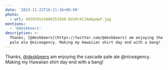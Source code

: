 ```yaml
---
date: '2013-11-22T16:11:36+00:00'
photo:
  - url: 403930524886253568-BZsMrAtIAAApmpP.jpg
mentions:
  - '@deskbeers'
description: >-
  Thanks, [@deskbeers](https://twitter.com/@deskbeers) am enjoying the cascade
  pale ale @niceagency. Making my Hawaiian shirt day end with a bang!
---
```

Thanks, [@deskbeers](https://twitter.com/@deskbeers) am enjoying the cascade pale ale @niceagency. Making my Hawaiian shirt day end with a bang! 
